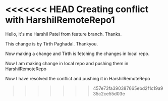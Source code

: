 <<<<<<< HEAD
Creating conflict with HarshilRemoteRepo1 
=======
Hello, it's me Harshil Patel from feature branch. Thanks.

This change is by Tirth Paghadal. Thankyou.

Now making a change and Tirth is fetching the changes in local repo.

Now I am making change in local repo and pushing them in HarshilRemoteRepo

Now I have resolved the conflict and pushing it in HarshilRemoteRepo
>>>>>>> 457e73fa390387665ebd2f1c19a935c2ce55d03e
